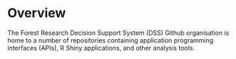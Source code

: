 # Overview

The Forest Research Decision Support System (DSS) Github organisation is home to a number of repositories containing application programming interfaces (APIs), R Shiny applications, and other analysis tools.